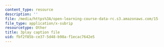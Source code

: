 ```yaml
---
content_type: resource
description: ''
file: /media/https%3A/open-learning-course-data-rc.s3.amazonaws.com/15-071-the-analytics-edge-spring-2017/fbf2f85bce375d48b98af1ecac7642e5_wYcMru4gYF4.vtt
file_type: application/x-subrip
resourcetype: Other
title: 3play caption file
uid: fbf2f85b-ce37-5d48-b98a-f1ecac7642e5
---
```

